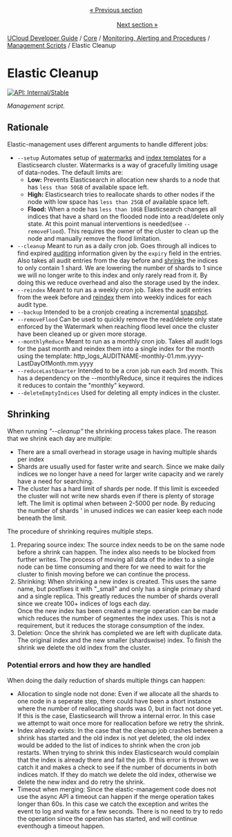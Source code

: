 <p align='center'>
<a href='/docs/developer-guide/core/monitoring/scripts/redis.md'>« Previous section</a>
&nbsp;&nbsp;&nbsp;&nbsp;&nbsp;&nbsp;&nbsp;&nbsp;&nbsp;&nbsp;&nbsp;&nbsp;&nbsp;&nbsp;&nbsp;&nbsp;&nbsp;&nbsp;&nbsp;&nbsp;&nbsp;&nbsp;&nbsp;&nbsp;&nbsp;&nbsp;&nbsp;&nbsp;&nbsp;&nbsp;&nbsp;&nbsp;&nbsp;&nbsp;&nbsp;&nbsp;&nbsp;&nbsp;&nbsp;&nbsp;&nbsp;&nbsp;&nbsp;&nbsp;&nbsp;&nbsp;&nbsp;&nbsp;&nbsp;&nbsp;&nbsp;&nbsp;&nbsp;&nbsp;&nbsp;&nbsp;&nbsp;&nbsp;&nbsp;&nbsp;&nbsp;&nbsp;&nbsp;&nbsp;&nbsp;&nbsp;&nbsp;&nbsp;&nbsp;&nbsp;&nbsp;&nbsp;&nbsp;&nbsp;&nbsp;&nbsp;&nbsp;&nbsp;&nbsp;&nbsp;&nbsp;&nbsp;&nbsp;&nbsp;&nbsp;&nbsp;&nbsp;&nbsp;&nbsp;&nbsp;&nbsp;&nbsp;&nbsp;&nbsp;&nbsp;&nbsp;&nbsp;&nbsp;&nbsp;&nbsp;&nbsp;&nbsp;&nbsp;&nbsp;&nbsp;&nbsp;&nbsp;&nbsp;&nbsp;&nbsp;&nbsp;&nbsp;&nbsp;&nbsp;&nbsp;&nbsp;&nbsp;&nbsp;&nbsp;&nbsp;&nbsp;&nbsp;&nbsp;&nbsp;&nbsp;&nbsp;&nbsp;&nbsp;&nbsp;&nbsp;&nbsp;&nbsp;&nbsp;&nbsp;&nbsp;&nbsp;&nbsp;&nbsp;&nbsp;&nbsp;&nbsp;&nbsp;&nbsp;&nbsp;&nbsp;&nbsp;&nbsp;&nbsp;&nbsp;&nbsp;&nbsp;&nbsp;&nbsp;<a href='/docs/developer-guide/core/communication/news.md'>Next section »</a>
</p>


[UCloud Developer Guide](/docs/developer-guide/README.md) / [Core](/docs/developer-guide/core/README.md) / [Monitoring, Alerting and Procedures](/docs/developer-guide/core/monitoring/README.md) / [Management Scripts](/docs/developer-guide/core/monitoring/scripts/README.md) / Elastic Cleanup
# Elastic Cleanup

[![API: Internal/Stable](https://img.shields.io/static/v1?label=API&message=Internal/Stable&color=red&style=flat-square)](/docs/developer-guide/core/api-conventions.md)

_Management script._

## Rationale

Elastic-management uses different arguments to handle different jobs:

- `--setup`
   Automates setup of [watermarks](https://www.elastic.co/guide/en/elasticsearch/reference/6.4/disk-allocator.html) 
   and [index templates](https://www.elastic.co/guide/en/elasticsearch/reference/current/indices-templates.html) 
   for a Elasticsearch cluster.
   Watermarks is a way of gracefully limiting usage of data-nodes. The default limits are:
   * **Low:** Prevents Elasticsearch in allocation new shards to a node that has `less than 50GB` 
   of available space left.
   * **High:** Elasticsearch tries to reallocate shards to other nodes if the node with low space has 
   `less than 25GB` of available space left.
   * **Flood:** When a node has `less than 10GB` Elasticsearch changes all indices that have a shard on the flooded node into a 
   read/delete only state. At this point manual interventions is needed(see `--removeFlood`). 
   This requires the owner of the cluster to clean up the node and manually remove the flood limitation.
- `--cleanup`
   Meant to run as a daily cron job. Goes through all indices to find expired [auditing](../service-lib/wiki/auditing.md) 
   information given by the `expiry` field in the entries. Also takes all audit entries from the day before and 
   [shrinks](https://www.elastic.co/guide/en/elasticsearch/reference/master/indices-shrink-index.html)
   the indices to only contain 1 shard. We are lowering the number of shards to 1
   since we will no longer write to this index and only rarely read from it. By doing this we reduce 
   overhead and also the storage used by the index.
- `--reindex`
   Meant to run as a weekly cron job. Takes the audit entries from the week before and 
   [reindex](https://www.elastic.co/guide/en/elasticsearch/reference/current/docs-reindex.html)
   them into weekly indices for each audit type.
- `--backup`
   Intended to be a cronjob creating a incremental 
   [snapshot](https://www.elastic.co/guide/en/elasticsearch/reference/current/modules-snapshots.html).
- `--removeFlood`
  Can be used to quickly remove the read/delete only state enforced by the Watermark when reaching flood
  level once the cluster have been cleaned up or given more storage. 
- `--monthlyReduce`
  Meant to run as a monthly cron job. Takes all audit logs for the past month and reindex them 
  into a single index for the month using the template: http_logs_AUDITNAME-monthly-01.mm.yyyy-LastDayOfMonth.mm.yyyy 
- `--reduceLastQuarter`
  Intended to be a cron job run each 3rd month. This has a dependency on the --monthlyReduce, since 
  it requires the indices it reduces to contain the "monthly" keyword. 
- `--deleteEmptyIndices`
  Used for deleting all empty indices in the cluster.
  
## Shrinking
When running *"--cleanup"* the shrinking process takes place. The reason that we shrink each day are multiple:
- There are a small overhead in storage usage in having multiple shards per index
- Shards are usually used for faster write and search. Since we make daily indices we no longer have a need for larger 
write capacity and we rarely have a need for searching.
- The cluster has a hard limit of shards per node. If this limit is exceeded the cluster will not write new shards even 
if there is plenty of storage left. The limit is optimal when between 2-5000 per node. By reducing the number of shards '
in unused indices we can easier keep each node beneath the limit.

The procedure of shrinking requires multiple steps. 
1. Preparing source index: 
  The source index needs to be on the same node before a shrink can happen. The index also needs to be blocked from further 
  writes.
  The process of moving all data of the index to a single node can be time consuming and there for we need to wait for the
  cluster to finish moving before we can continue the process.
2. Shrinking:
  When shrinking a new index is created. This uses the same name, but postfixes it with \"\_small\" and only has a single 
  primary shard and a single replica. This greatly reduces the number of shards overall since we create 100+ indices of 
  logs each day.  
  Once the new index has been created a merge operation can be made which reduces the number of segmentes the index uses.
  This is not a requirement, but it reduces the storage consumption of the index.
3. Deletion:
  Once the shrink has completed we are left with duplicate data. The original index and the new smaller (shardswise) index.
  To finish the shrink we delete the old index from the cluster.
  
### Potential errors and how they are handled
When doing the daily reduction of shards multiple things can happen:
- Allocation to single node not done: Even if we allocate all the shards to one node in a seperate step, there could have 
  been a short instance where the number of reallocating shards was 0, but in fact not done yet. If this is the case,
  Elasticsearch will throw a internal error. In this case we attempt to wait once more for reallocation before we retry 
  the shrink.
- Index already exists: In the case that the cleanup job crashes between a shrink has started and the old index is not 
  yet deleted, the old index would be added to the list of indices to shrink when the cron job restarts.
  When trying to shrink this index Elasticsearch would complain that the index is already there and fail the job.
  If this error is thrown we catch it and makes a check to see if the number of documents in both indices match. 
  If they do match we delete the old index, otherwise we delete the new index and do retry the shrink.
- Timeout when merging: Since the elastic-management code does not use the async API a timeout can happen if the merge 
  operation takes longer than 60s. In this case we catch the exception and writes the event to log and waits for a few seconds.
  There is no need to try to redo the operation since the operation has started, and will continue eventhough a timeout happen.

